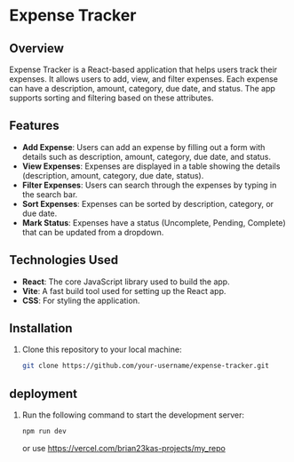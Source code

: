 # Expense Tracker

## Overview
Expense Tracker is a React-based application that helps users track their expenses. It allows users to add, view, and filter expenses. Each expense can have a description, amount, category, due date, and status. The app supports sorting and filtering based on these attributes.

## Features
- **Add Expense**: Users can add an expense by filling out a form with details such as description, amount, category, due date, and status.
- **View Expenses**: Expenses are displayed in a table showing the details (description, amount, category, due date, status).
- **Filter Expenses**: Users can search through the expenses by typing in the search bar.
- **Sort Expenses**: Expenses can be sorted by description, category, or due date.
- **Mark Status**: Expenses have a status (Uncomplete, Pending, Complete) that can be updated from a dropdown.

## Technologies Used
- **React**: The core JavaScript library used to build the app.
- **Vite**: A fast build tool used for setting up the React app.
- **CSS**: For styling the application.

## Installation

1. Clone this repository to your local machine:
   ```bash
   git clone https://github.com/your-username/expense-tracker.git
## deployment
1. Run the following command to start the development server:
   ```bash
   npm run dev
   ``` 
   or use 
   https://vercel.com/brian23kas-projects/my_repo
   